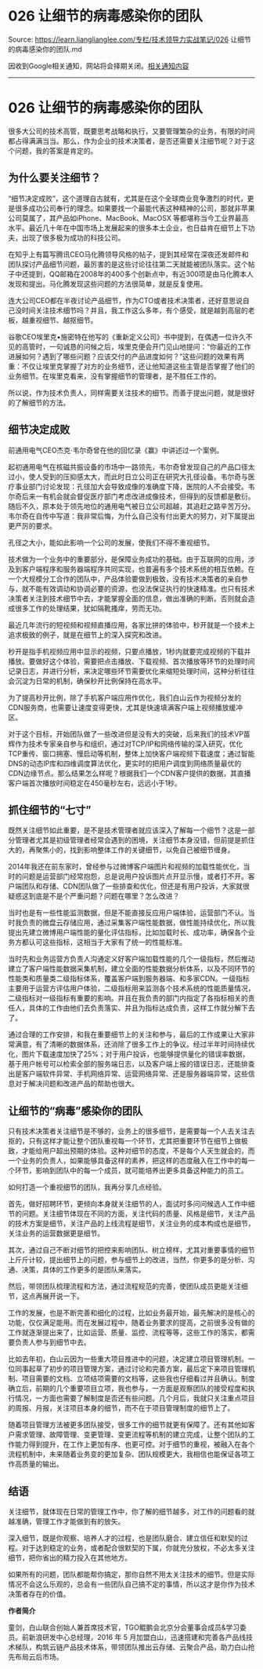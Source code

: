 # 026 让细节的病毒感染你的团队 

Source: https://learn.lianglianglee.com/专栏/技术领导力实战笔记/026 让细节的病毒感染你的团队.md

因收到Google相关通知，网站将会择期关闭。[相关通知内容](https://lumendatabase.org/notices/44265620)

---

# 026 让细节的病毒感染你的团队

很多大公司的技术高管，既要思考战略和执行，又要管理繁杂的业务，有限的时间都占得满满当当。那么，作为企业的技术决策者，是否还需要关注细节呢？对于这个问题，我的答案是肯定的。

## 为什么要关注细节？

“细节决定成败”，这个道理自古就有，尤其是在这个全球商业竞争激烈的时代，更是很多成功公司奉行的理念。如果要找一个最能代表这种精神的公司，那就非苹果公司莫属了，其产品如iPhone、MacBook、MacOSX 等都堪称当今工业界最高水平。最近几十年在中国市场上发展起来的很多本土企业，也日益肯在细节上下功夫，出现了很多极为成功的科技公司。

在知乎上有篇写腾讯CEO马化腾领导风格的帖子，提到其经常在深夜还发邮件和团队探讨产品细节问题，最厉害的是这些讨论往往第二天就能被团队落实。这个帖子中还提到，QQ邮箱在2008年的400多个创新点中，有近300项是由马化腾本人发现和提出。马化腾发现这些问题的方法很简单，就是反复使用。

连大公司CEO都在半夜讨论产品细节，作为CTO或者技术决策者，还好意思说自己没时间关注技术细节吗？并且，我工作这么多年，有个感受，就是越到高层的老板，越重视细节、越抠细节。

谷歌CEO埃里克•施密特在他写的《重新定义公司》书中提到，在偶遇一位许久不见的高管时，一句诚恳的问候之后，埃里克便会开门见山地提问：“你最近的工作进展如何？遇到了哪些问题？应该交付的产品进度如何？”这些问题的效果有两重：不仅让埃里克掌握了对方的业务细节，还让他知道这些主管是否掌握了他们的业务细节。在埃里克看来，没有掌握细节的管理者，是不胜任工作的。

所以说，作为技术负责人，同样需要关注技术的细节。而善于提出问题，就是很好的了解细节的方法。

## 细节决定成败

前通用电气CEO杰克·韦尔奇曾在他的回忆录《赢》中讲述过一个案例。

起初通用电气在核磁共振设备的市场中一路领先，韦尔奇曾发现自己的产品口径太过小，使人受到的压抑感太大，而此时日立公司正在研究大孔径设备。韦尔奇与医疗事业部门讨论发现：孔径加大会导致成像的准确度下降，医院的人不会接受。韦尔奇后来一有机会就会督促医疗部门考虑改进成像技术，但得到的反馈都是敷衍。随后不久，原本处于领先地位的通用电气被日立公司超越，其追赶之路辛苦万分。韦尔奇在自传中写道：我非常后悔，为什么自己没有付出更大的努力，对下属提出更严厉的要求。

孔径之大小，能如此影响一个公司的发展，使我们不得不重视细节。

技术做为一个业务中的重要部分，是保障业务成功的基础。由于互联网的应用，涉及到客户端程序和服务器端程序共同实现，也普遍有多个技术系统的相互依赖。在一个大规模分工合作的团队中，产品体验要做到极致，没有技术决策者的亲自参与，就不能有效调动和协调必要的资源，也没法保证执行的快速精准。也只有技术决策者关注到技术细节中去，才能掌握全面的信息，做出准确的判断。否则就会造成很多工作的处理结果，犹如隔靴搔痒，劳而无功。

最近几年流行的短视频和视频直播应用，各家比拼的体验中，秒开就是一个技术上追求极致的例子，就是在细节上的深入探究和改进。

秒开是指手机视频应用中显示的视频，只要点播放，1秒内就要完成视频的下载并播放。要做好这个体验，需要把点击播放、下载视频、首次播放等环节的处理时间记录日志，并进行分析，来决定哪些环节需要优化来缩短处理时间，这种分析往往会沉淀为日常的机制，确保秒开比例保持在高水平。

为了提高秒开比例，除了手机客户端应用作优化，我们白山云作为视频分发的CDN服务商，也需要让速度变得更快，尤其是快速填满客户端上视频播放缓冲区。

对于这个目标，开始团队做了一些改进但是没有大的突破，后来我们的技术VP苗辉作为技术专家亲自参与和组织，通过对TCP/IP和网络传输的深入研究，优化TCP重传、窗口拥塞、慢启动等机制，整体上加快客户端视频下载速度；通过智能DNS的动态IP库和四维调度算法优化，更实时的把用户调度到网络质量最优的CDN边缘节点。那么结果怎么样呢？根据我们一个CDN客户提供的数据，其直播客户端首次播放时间稳定在450毫秒左右，远远小于1秒。

## 抓住细节的“七寸”

既然关注细节如此重要，是不是技术管理者就应该深入了解每一个细节？这是一部分管理者尤其是初级管理者经常会遇到的困境，关注细节本身没错，但前提是抓住大的，再聚焦小的，找到影响整体工作的关键细节，以免自己被细节缠身。

2014年我还在前东家时，曾经参与过微博客户端图片和视频的加载性能优化，当时的问题是运营部门经常抱怨，总是说用户投诉图片点开显示慢，或者打不开。客户端团队和存储、CDN团队做了一些排查和优化，但还是有用户投诉，大家就很疑惑这到底是不是个严重问题？问题在哪里？怎么改进？

当时也是有一些性能监测数据，但是不能直接反应用户端体验，运营部门不认。当时我负责的微盘云存储应用，通过采集客户端性能数据，做性能持续优化，所以我提出先建立微博用户端性能的量化评估指标，比如加载时长、成功率，确保各个业务方都认可这些指标，这相当于大家有了统一的性能标准。

当时先和业务运营方负责人沟通定义好客户端加载性能的几个一级指标，然后推动建立了客户端性能数据采集机制，建立全面的性能数据分析体系，以及不同环节的性能类和质量类二级指标体系，覆盖客户端到服务器端、和多家CDN。一级指标主要用于运营方评估用户体验，二级指标用来监测各个技术系统的性能质量情况，二级指标对一级指标有重要的影响。并且在我负责的部门内指定了各指标相关的责任人，具体的工作由他们去负责落实、并且为指标达成负责，这样工作就分解下去了。

通过合理的工作安排，和我在重要细节上的关注和参与，最后的工作成果让大家非常满意，有了清晰的数据体系，还消除了很多工作上的争议。经过半年时间持续优化，图片下载速度加快了25%；对于用户投诉，也能够提供量化的错误率数据，基于用户帐号可以检索全部的服务端日志，以及客户端上报的错误日志，还能排查出是客户端软件异常、手机网络异常、运营网络异常、还是服务器端异常，这些信息对于解决问题和改进产品的帮助也很大。

## 让细节的“病毒”感染你的团队

只有技术决策者关注细节是不够的，业务上的很多细节，是需要每一个人去关注去抠的，只有这样才能让整个团队重视每一个环节，尤其把重要环节在细节上做极致，才能给用户超出预期的体验。这种对细节的态度，不是每个人天生就会的，而一个业务的负责人，如果能够具备这样的素养，把这样的态度融入在工作中的每一个环节，影响到团队中的每一个成员，就可能培养出更多具备这种能力的员工。

如何打造一个重视细节的团队，我再分享几点经验。

首先，做好招聘环节，更倾向本身就关注细节的人，面试时多问问候选人工作中细节的问题。关注细节体现在不同的方面，关注代码的质量、风格是细节，关注产品的技术方案是细节，关注产品的上线流程是细节，关注业务的成本构成也是细节，关注业务的运营数据更是细节。

其次，通过自己不断对细节的把控来影响团队、树立榜样，尤其对重要事情的细节上斤斤计较，提出细节上的问题，参与细节上的改进，当然，你更多的是分析、沟通、决策，具体的工作更多的是团队来落实。

然后，带领团队梳理流程和方法，通过流程规范的完善，使团队成员更能关注细节，这点再展开说一下。

工作的发展，也是不断完善和细化的过程，比如业务最开始，最先解决的是核心的功能，仅仅满足能用。而在发展过程中，随着业务要求的提高，之前很多没有做的工作就逐渐提出来了，比如运营、质量、监控、流程等等，这些工作的落实，都需要负责人参与到细节中去。

比如去年初，白山云因为一些重大项目推进中的问题，决定建立项目管理机制。一位同事起草了初步的项目管理方案，通过讨论和完善方案，最后定下来项目管理机制、项目需要的文档、立项结项需要的文档等，这些我也仔细看过并且确认。制度确立后，前期的几个重要项目立项，我也参与，一方面是观察团队的接受程度和执行情况，一方面也需要了解制度是否还有些问题。几个月后，我就只关注重点项目的周报、月报，关注项目本身的细节，而不在于项目管理制度的细节上了。

随着项目管理方法被更多团队接受，很多工作的细节就更有保障了。还有其他如客户需求管理、故障管理、变更管理、变更流程等机制的建立完成，让整个团队的工作能力得到提升，在工作上更加有序、也更可控。对于细节的重视，被融入在各个流程机制中，未来随着业务变的更加复杂、团队规模更大，我相信也能保证各项工作高质量的输出。

## 结语

关注细节，就体现在日常的管理工作中，你了解的细节越多，对工作的问题看的就越准确，管理工作才能做到有的放矢。

深入细节，既是你观察、培养人才的过程，也是团队磨合、建立信任和默契的过程。对于达到稳定的业务，或者配合很默契的下属，你就充分放权，不必太多关注细节，把你省出的精力投入在其他地方。

如果所有的问题，团队都能帮你搞定，那你自然不用太关注技术的细节。但是实际情况不会这么乐观的，总会有一些团队自己搞不定的事情，所以这才是你作为技术决策者存在的价值。

**作者简介**

童剑，白山联合创始人兼首席技术官，TGO鲲鹏会北京分会董事会成员&学习委员。前新浪研发中心总经理，2016 年 5 月加盟白山，迅速搭建和完善各产品线技术梯队，构筑云链产品技术体系，带领团队推出云存储、云聚合产品，助力白山抢先布局云后市场。
